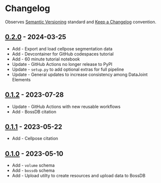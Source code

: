 # Changelog

Observes [Semantic Versioning](https://semver.org/spec/v2.0.0.html) standard and
[Keep a Changelog](https://keepachangelog.com/en/1.0.0/) convention.

## [0.2.0] - 2024-03-25

+ Add - Export and load cellpose segmentation data
+ Add - Devcontainer for GitHub codespaces tutorial
+ Add - 60 minute tutorial notebook
+ Update - GitHub Actions no longer release to PyPI
+ Update - `setup.py` to add optional extras for full pipeline
+ Update - General updates to increase consistency among DataJoint Elements

## [0.1.2] - 2023-07-28

+ Update - GitHub Actions with new reusable workflows
+ Add - BossDB citation

## [0.1.1] - 2023-05-22

+ Add - Cellpose citation

## [0.1.0] - 2023-05-10

+ Add - `volume` schema
+ Add - `bossdb` schema
+ Add - Upload utilty to create resources and upload data to BossDB

[0.2.0]: https://github.com/datajoint/element-zstack/releases/tag/0.2.0
[0.1.2]: https://github.com/datajoint/element-zstack/releases/tag/0.1.2
[0.1.1]: https://github.com/datajoint/element-zstack/releases/tag/0.1.1
[0.1.0]: https://github.com/datajoint/element-zstack/releases/tag/0.1.0
